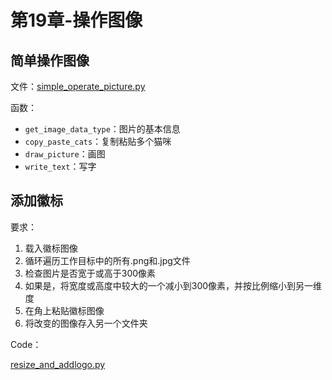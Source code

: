 # 第19章-操作图像

## 简单操作图像

文件：[simple_operate_picture.py](https://github.com/niu0217/PythonBooks/blob/main/Automate-Tedious-Tasks/Dev/Chapter19/simple_operate_picture.py)

函数：

+ `get_image_data_type`：图片的基本信息
+ `copy_paste_cats`：复制粘贴多个猫咪
+ `draw_picture`：画图
+ `write_text`：写字

## 添加徽标

要求：
1. 载入徽标图像
2. 循环遍历工作目标中的所有.png和.jpg文件
3. 检查图片是否宽于或高于300像素
4. 如果是，将宽度或高度中较大的一个减小到300像素，并按比例缩小到另一维度
5. 在角上粘贴徽标图像
6. 将改变的图像存入另一个文件夹

Code：

[resize_and_addlogo.py](https://github.com/niu0217/PythonBooks/blob/main/Automate-Tedious-Tasks/Dev/Chapter19/resize_and_addlogo.py)


